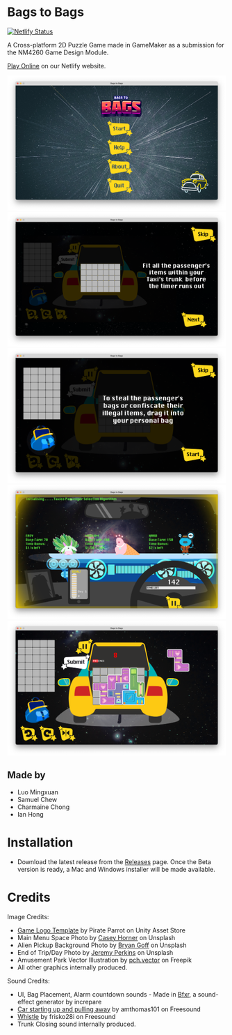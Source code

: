 # Bags to Bags
[![Netlify Status](https://api.netlify.com/api/v1/badges/03960dd7-c93a-4fe5-bf3a-c513570f76ba/deploy-status)](https://app.netlify.com/sites/bags2bags/deploys)

A Cross-platform 2D Puzzle Game made in GameMaker as a submission for the NM4260 Game Design Module.

[Play Online](https://bags2bags.netlify.app) on our Netlify website.

![Main Menu](docs/mainmenu.png)
![Trunk](docs/trunk.png)
![Personal Bag](docs/pbag.png)
![Pickup Area](docs/pickup.png)
![Sorting Scene](docs/sorting.png)

## Made by
- Luo Mingxuan
- Samuel Chew
- Charmaine Chong
- Ian Hong

# Installation
- Download the latest release from the [Releases](https://github.com/ianfromdover/bags-to-bags/releases) page. Once the Beta version is ready, a Mac and Windows installer will be made available.

# Credits
Image Credits: 
- [Game Logo Template](https://assetstore.unity.com/packages/2d/gui/icons/20-logo-templates-with-customizable-psd-vector-sources-174999) by Pirate Parrot on Unity Asset Store 
- Main Menu Space Photo by [Casey Horner](https://unsplash.com/@mischievous_penguins?utm_source=unsplash&utm_medium=referral&utm_content=creditCopyText) on Unsplash 
- Alien Pickup Background Photo by [Bryan Goff](https://unsplash.com/photos/f7YQo-eYHdM?utm_source=unsplash&utm_medium=referral&utm_content=creditShareLink) on Unsplash 
- End of Trip/Day Photo by [Jeremy Perkins](https://unsplash.com/photos/uhjiu8FjnsQ?utm_source=unsplash&utm_medium=referral&utm_content=creditShareLink) on Unsplash 
- Amusement Park Vector Illustration by [pch.vector](https://www.freepik.com/author/pch-vector) on Freepik 
- All other graphics internally produced.

Sound Credits: 
- UI, Bag Placement, Alarm countdown sounds - Made in [Bfxr](https://www.bfxr.net), a sound-effect generator by increpare 
- [Car starting up and pulling away](https://freesound.org/people/amthomas101/sounds/175836/) by amthomas101 on Freesound 
- [Whistle](https://freesound.org/people/frisko28i/sounds/417392/) by frisko28i on Freesound
- Trunk Closing sound internally produced.

